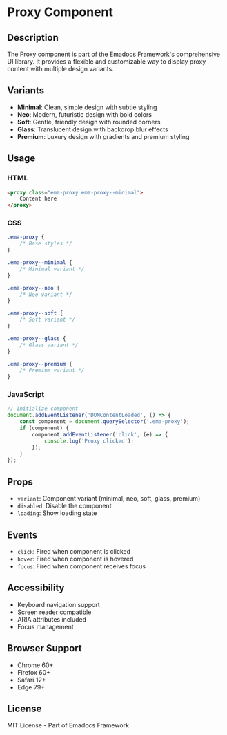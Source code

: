 # Proxy Component

## Description
The Proxy component is part of the Emadocs Framework's comprehensive UI library. It provides a flexible and customizable way to display proxy content with multiple design variants.

## Variants
- **Minimal**: Clean, simple design with subtle styling
- **Neo**: Modern, futuristic design with bold colors
- **Soft**: Gentle, friendly design with rounded corners
- **Glass**: Translucent design with backdrop blur effects
- **Premium**: Luxury design with gradients and premium styling

## Usage

### HTML
```html
<proxy class="ema-proxy ema-proxy--minimal">
    Content here
</proxy>
```

### CSS
```css
.ema-proxy {
    /* Base styles */
}

.ema-proxy--minimal {
    /* Minimal variant */
}

.ema-proxy--neo {
    /* Neo variant */
}

.ema-proxy--soft {
    /* Soft variant */
}

.ema-proxy--glass {
    /* Glass variant */
}

.ema-proxy--premium {
    /* Premium variant */
}
```

### JavaScript
```javascript
// Initialize component
document.addEventListener('DOMContentLoaded', () => {
    const component = document.querySelector('.ema-proxy');
    if (component) {
        component.addEventListener('click', (e) => {
            console.log('Proxy clicked');
        });
    }
});
```

## Props
- `variant`: Component variant (minimal, neo, soft, glass, premium)
- `disabled`: Disable the component
- `loading`: Show loading state

## Events
- `click`: Fired when component is clicked
- `hover`: Fired when component is hovered
- `focus`: Fired when component receives focus

## Accessibility
- Keyboard navigation support
- Screen reader compatible
- ARIA attributes included
- Focus management

## Browser Support
- Chrome 60+
- Firefox 60+
- Safari 12+
- Edge 79+

## License
MIT License - Part of Emadocs Framework

